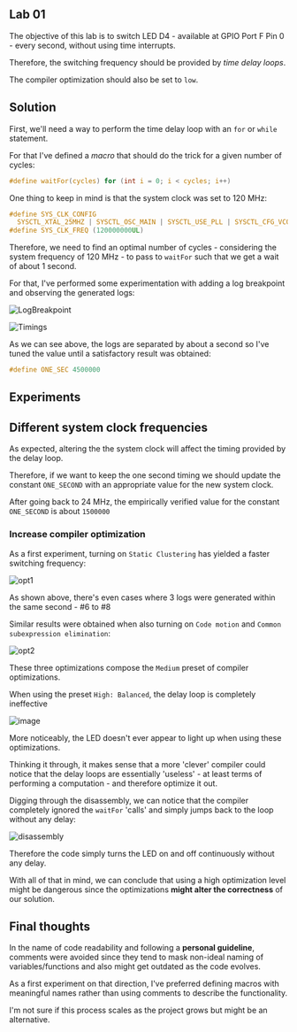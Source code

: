 ## Lab 01

The objective of this lab is to switch LED D4 - available at GPIO Port F Pin 0 - every second, without using time interrupts.

Therefore, the switching frequency should be provided by _time delay loops_.

The compiler optimization should also be set to `low`.

## Solution

First, we'll need a way to perform the time delay loop with an `for` or `while` 
statement.

For that I've defined a _macro_ that should do the trick for a given number of cycles:

```c
#define waitFor(cycles) for (int i = 0; i < cycles; i++)
```

One thing to keep in mind is that the system clock was set to 120 MHz:
```c
#define SYS_CLK_CONFIG                                                         \
  SYSCTL_XTAL_25MHZ | SYSCTL_OSC_MAIN | SYSCTL_USE_PLL | SYSCTL_CFG_VCO_480
#define SYS_CLK_FREQ (120000000UL)
```

Therefore, we need to find an optimal number of cycles - considering the system
frequency of 120 MHz - to pass to `waitFor` such that we get a wait of about 1 second.

For that, I've performed some experimentation with adding a log breakpoint and observing the generated logs:

![LogBreakpoint](https://user-images.githubusercontent.com/20388082/122680959-508cc800-d1c8-11eb-8b29-082bb61ef34c.png)

![Timings](https://user-images.githubusercontent.com/20388082/122680811-8aa99a00-d1c7-11eb-939d-82a6c96d9fdb.png)

As we can see above, the logs are separated by about a second so I've tuned the value
until a satisfactory result was obtained:

```c
#define ONE_SEC 4500000
```

## Experiments

## Different system clock frequencies

As expected, altering the the system clock will affect the timing provided
by the delay loop.

Therefore, if we want to keep the one second timing we should update the constant
`ONE_SECOND` with an appropriate value for the new system clock.

After going back to 24 MHz, the empirically verified value for the constant `ONE_SECOND` is about `1500000`

### Increase compiler optimization

As a first experiment, turning on `Static Clustering` has yielded a faster switching frequency:

![opt1](https://user-images.githubusercontent.com/20388082/122682656-34d9ef80-d1d1-11eb-907e-974cfd4dc5c4.png)

As shown above, there's even cases where 3 logs were generated within the same second - #6 to #8

Similar results were obtained when also turning on `Code motion` and 
`Common subexpression elimination`:

![opt2](https://user-images.githubusercontent.com/20388082/122682793-e416c680-d1d1-11eb-960d-65d3662e767e.png)

These three optimizations compose the `Medium` preset of compiler optimizations.

When using the preset `High: Balanced`, the delay loop is completely ineffective

![image](https://user-images.githubusercontent.com/20388082/122682843-293af880-d1d2-11eb-92ad-9cb0a5dc4c84.png)

More noticeably, the LED doesn't ever appear to light up when using these optimizations.

Thinking it through, it makes sense that a more 'clever' compiler could notice that the
delay loops are essentially 'useless' - at least terms of performing a computation - and
therefore optimize it out. 

Digging through the disassembly, we can notice that the compiler completely ignored the `waitFor` 'calls' and simply jumps back to the loop without any delay: 

![disassembly](https://user-images.githubusercontent.com/20388082/122683168-f42fa580-d1d3-11eb-9ff0-2dbf92663243.png)

Therefore the code simply turns the LED on and off continuously without any delay.

With all of that in mind, we can conclude that using a high optimization level might be dangerous since the optimizations **might alter the correctness** of our solution.

## Final thoughts

In the name of code readability and following a **personal guideline**, 
comments were avoided since they tend to mask non-ideal naming of 
variables/functions and also might get outdated as the code evolves.

As a first experiment on that direction, I've preferred defining macros with meaningful
names rather than using comments to describe the functionality. 

I'm not sure if this process scales as the project grows but might be an alternative.